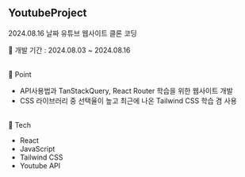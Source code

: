 ## YoutubeProject

2024.08.16 날짜 유튜브 웹사이트 클론 코딩
<br/>

📅 개발 기간 : 2024.08.03 ~ 2024.08.16

<br/>
📌 Point

- API사용법과 TanStackQuery, React Router 학습을 위한 웹사이트 개발
- CSS 라이브러리 중 선택율이 높고 최근에 나온 Tailwind CSS 학습 겸 사용

<br/>
🔨 Tech

- React
- JavaScript
- Tailwind CSS
- Youtube API

